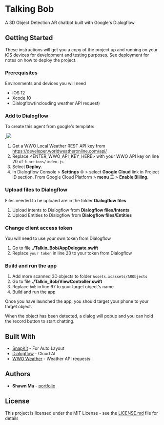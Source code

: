 # Talking Bob

A 3D Object Detection AR chatbot built with Google's Dialogflow.

## Getting Started

These instructions will get you a copy of the project up and running on your iOS devices for development and testing purposes. See deployment for notes on how to deploy the project.

### Prerequisites

Environments and devices you will need

*  iOS 12
*  Xcode 10
*  Dialogflow(inclouding weather API request)

### Add to Dialogflow
To create this agent from google's template:

<a href="https://console.dialogflow.com/api-client/oneclick?templateUrl=https://oneclickgithub.appspot.com/dialogflow/fulfillment-weather-nodejs&agentName=WeatherSample" target="blank">
  <img src="https://dialogflow.com/images/deploy.png">
</a>

1. Get a WWO Local Weather REST API key from https://developer.worldweatheronline.com/api/
2. Replace <ENTER_WWO_API_KEY_HERE> with your WWO API key on line 20 of `functions/index.js`
3. Select **Deploy**.
4. In Dialogflow Console > **Settings** ⚙ > select **Google Cloud** link in Project ID section. From Google Cloud Platform > **menu** ☰ > **Enable Billing**.


### Upload files to Dialogflow

Files needed to be uploaed are in the folder **Dialogflow files**

1. Upload intents to Dialogflow from **Dialogflow files/Intents**
2. Upload Entities to Dialogflow from **Dialogflow files/Entities**


### Change client access token

You will need to use your own token from Dialogflow

1. Go to file **./Talkin_Bob/AppDelegate.swift**
2. Replace `your token` in line 23 to your token from Dialogflow


### Build and run the app

1. Add more scanned 3D objects to folder `Assets.xcassets/ARObjects`
2. Go to file **./Talkin_Bob/ViewController.swift**
3. Replace `bob` in line 67 to your target object's name
4. Build and run the app

Once you have launched the app, you should target your phone to your target object.

When the object has been detected, a dialog will popup and you can hold the record button to start chatting.


## Built With

* [SnapKit](http://snapkit.io) - For Auto Layout 
* [Dialogflow](https://dialogflow.com) - Cloud AI
* [WWO Weather](worldweatheronline.com) - Weather API requests

## Authors

* **Shawn Ma**  - [portfolio](https://xiaoma.space)

## License

This project is licensed under the MIT License - see the [LICENSE.md](LICENSE.md) file for details
